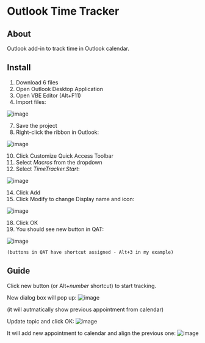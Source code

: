 # Outlook Time Tracker

## About
Outlook add-in to track time in Outlook calendar.

## Install
1. Download 6 files
2. Open Outlook Desktop Application
4. Open VBE Editor (Alt+F11)
5. Import files:

![image](https://github.com/user-attachments/assets/d39886c5-a45a-4e14-8080-d6a96a158657)

7. Save the project
8. Right-click the ribbon in Outlook:
  
![image](https://github.com/user-attachments/assets/d978b241-b30a-4d36-8bea-a475e04c593b)
   
10. Click Customize Quick Access Toolbar
11. Select _Macros_ from the dropdown
12. Select _TimeTracker.Start_:

![image](https://github.com/user-attachments/assets/cfb0a42c-2c16-416c-91e1-ee93b6923ec0)
    
14. Click Add
15. Click Modify to change Display name and icon:

 ![image](https://github.com/user-attachments/assets/65e834eb-f891-45c1-b127-31b1069fd669)
    
18. Click OK
19. You should see new button in QAT:

![image](https://github.com/user-attachments/assets/eb55bb25-838e-4d23-a666-6f5b965412f2)
    
    (buttons in QAT have shortcut assigned - Alt+3 in my example)

## Guide
Click new button (or Alt+_number_ shortcut) to start tracking. 

New dialog box will pop up:
![image](https://github.com/user-attachments/assets/05289c59-94d6-4f53-b088-097391c3db84)

(it will autmatically show previous appointment from calendar)

Update topic and click OK:
![image](https://github.com/user-attachments/assets/ed0c0355-bdb4-472d-af1c-dd829b9f8766)

It will add new appointment to calendar and align the previous one:
![image](https://github.com/user-attachments/assets/2030d6e2-1d10-441e-9aa9-2dc0170306d2)

